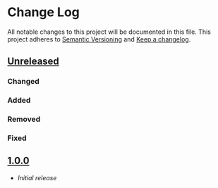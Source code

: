 # Change Log

All notable changes to this project will be documented in this file.
This project adheres to [Semantic Versioning](http://semver.org/) and [Keep a changelog](https://github.com/olivierlacan/keep-a-changelog).

## [Unreleased](https://github.com/idealista/aws_cloudmap_role/tree/develop)
### Changed
### Added
### Removed
### Fixed

## [1.0.0](https://github.com/idealista/aws_cloudmap_role/tree/1.0.0)
- *Initial release*
